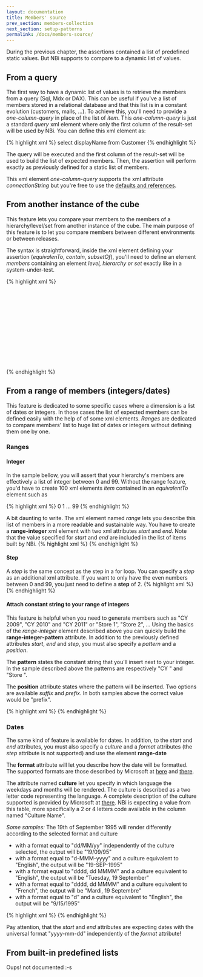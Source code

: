 ```yaml
---
layout: documentation
title: Members' source
prev_section: members-collection
next_section: setup-patterns
permalink: /docs/members-source/
---
```

During the previous chapter, the assertions contained a list of predefined static values. But NBi supports to compare to a dynamic list of values.
## From a query
The first way to have a dynamic list of values is to retrieve the members from a query (Sql, Mdx or DAX). This can be useful if you've a list of members stored in a relational database and that this list is in a constant evolution (customers, malls, ...). To achieve this, you'll need to provide a *one-column-query* in place of the list of *item*. This *one-column-query* is just a standard *query* xml element where only the first column of the result-set will be used by NBi. You can define this xml element as:

{% highlight xml %}
<assert>
  <equivalentTo>
    <one-column-query>
      select displayName from Customer
    </one-column-query>
  </equivalentTo>
</assert>
{% endhighlight %}

The query will be executed and the first column of the result-set will be used to build the list of expected members. Then, the assertion will perform exactly as previously defined for a static list of members.

This xml element *one-column-query* supports the xml attribute *connectionString* but you're free to use the [defaults and references](defaults-references).

## From another instance of the cube
This feature lets you compare your members to the members of a hierarchy/level/set from another instance of the cube. The main purpose of this feature is to let you compare members between different environments or between releases.

The syntax is straightforward, inside the xml element defining your assertion (*equivalenTo*, *contain*, *subsetOf*), you'll need to define an element *members* containing an element *level, hierarchy or set* exactly like in a system-under-test.

{% highlight xml %}
<test name="Members of department bellow 'Corporate' are in a subset of themselves" uid="0001">  
  <system-under-test>  
    <members children-of="Corporate">  
      <hierarchy
        caption="Departments"
        dimension="Department"
        perspective="Adventure Works"
      />  
    </members>  
  </system-under-test>  
  <assert>  
    <subsetOf>  
      <members children-of="Corporate" >  
        <hierarchy
          caption="Departments"
          dimension="Department"
          perspective="Adventure Works"
          connectionString="Provider=MSOLAP.4;Data Source=(local)\SQL2012;
            Initial Catalog='Adventure Works DW 2012';localeidentifier=1033"  
        />  
      </members>  
    </subsetOf>  
  </assert>  
</test>  
{% endhighlight %}

## From a range of members (integers/dates)
This feature is dedicated to some specific cases where a dimension is a list of dates or integers. In those cases the list of expected members can be defined easily with the help of of some xml elements. *Ranges* are dedicated to compare members' list to huge list of dates or integers without defining them one by one.

### Ranges

#### Integer
In the sample bellow, you will assert that your hierarchy's members are effectively a list of integer between 0 and 99. Without the range feature, you'd have to create 100 xml elements *item* contained in an *equivalentTo* element such as

{% highlight xml %}
<assert>
  <equivalentTo>
    <item>0</item>
    <item>1</item>
      ...
    <item>99</item>
  </equivalentTo>
</assert>
{% endhighlight %}

A bit daunting to write. The xml element named *range* lets you describe this list of members in a more readable and sustainable way. You have to create a **range-integer** xml element with two xml attributes *start* and *end*. Note that the value specified for *start* and *end* are included in the list of items built by NBi.
{% highlight xml %}
<assert>
  <equivalentTo>
      <range-integer start="0" end="99"/>
  </equivalentTo>
</assert>
{% endhighlight %}

#### Step

A *step* is the same concept as the step in a for loop. You can specify a *step* as an additional xml attribute. If you want to only have the even numbers between 0 and 99, you just need to define a **step** of 2.
{% highlight xml %}
<assert>
  <equivalentTo>
    <range-integer start="0" end="99" step="2"/>
  </equivalentTo>
</assert>
{% endhighlight %}

#### Attach constant string to your range of integers
This feature is helpful when you need to generate members such as "CY 2009", "CY 2010" and "CY 2011" or "Store 1", "Store 2", ... Using the basics of the *range-integer* element described above you can quickly build the **range-integer-pattern** attribute. In addition to the previously defined attributes *start*, *end* and *step*, you must also specify a *pattern* and a *position*.

The **pattern** states the constant string that you'll insert next to your integer. In the sample described above the patterns are respectively "CY " and "Store ".

The **position** attribute states where the pattern will be inserted. Two options are available *suffix* and *prefix*. In both samples above the correct value would be "prefix".

{% highlight xml %}
<assert>
  <equivalentTo>
    <range-integer-pattern
      start="2005"
      end="2010"
      pattern="CY "
      position="prefix"
    />
  </equivalentTo>
</assert>
{% endhighlight %}

### Dates

The same kind of feature is available for dates. In addition, to the *start* and *end* attributes, you must also specify a *culture* and a *format* attributes (the *step* attribute is not supported) and use the element **range-date**

The **format** attribute will let you describe how the date will be formatted. The supported formats are those described by Microsoft at [here](http://msdn.microsoft.com/en-us/library/az4se3k1.aspx) and [there](http://msdn.microsoft.com/en-us/library/8kb3ddd4.aspx).

The attribute named **culture** let you specify in which language the weekdays and months will be rendered. The culture is described as a two letter code representing the language. A complete description of the culture supported is provided by Microsoft at [there](http://msdn.microsoft.com/en-us/goglobal/bb896001.aspx). NBi is expecting a value from this table, more specifically a 2 or 4 letters code available in the column named "Culture Name".

*Some samples:* The 19th of September 1995 will render differently according to the selected format and culture

* with a format equal to "dd/MM/yy" independently of the culture selected, the output will be "19/09/95"
* with a format equal to "d-MMM-yyyy" and a culture equivalent to "English", the output will be "19-SEP-1995"
* with a format equal to "dddd, dd MMMM" and a culture equivalent to "English", the output will be "Tuesday, 19 September"
* with a format equal to "dddd, dd MMMM" and a culture equivalent to "French", the output will be "Mardi, 19 Septembre"
* with a format equal to "d" and a culture equivalent to "English", the output will be "9/15/1995"

{% highlight xml %}
<assert>
  <equivalentTo>
    <range-date
      start="2005-01-01"
      end="2010-12-31"
      culture="en"
      format="MMMM d, yyyy"
    />
  </equivalentTo>
</assert>
{% endhighlight %}

Pay attention, that the *start* and *end* attributes are expecting dates with the universal format "yyyy-mm-dd" independently of the *format* attribute!

## From built-in predefined lists
Oups! not documented :-s
